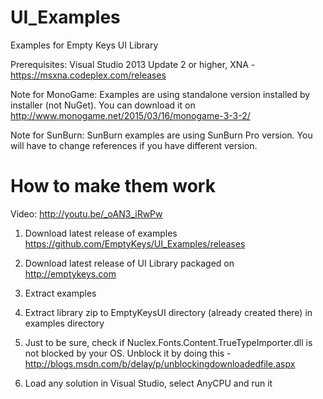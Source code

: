 UI_Examples
===========

Examples for Empty Keys UI Library

Prerequisites: Visual Studio 2013 Update 2 or higher, XNA - https://msxna.codeplex.com/releases

Note for MonoGame: Examples are using standalone version installed by installer (not NuGet). You can download it on http://www.monogame.net/2015/03/16/monogame-3-3-2/

Note for SunBurn: SunBurn examples are using SunBurn Pro version. You will have to change references if you have different version.

How to make them work
=====================

Video: http://youtu.be/_oAN3_iRwPw

1) Download latest release of examples https://github.com/EmptyKeys/UI_Examples/releases

2) Download latest release of UI Library packaged on http://emptykeys.com

3) Extract examples

4) Extract library zip to EmptyKeysUI directory (already created there) in examples directory

5) Just to be sure, check if Nuclex.Fonts.Content.TrueTypeImporter.dll is not blocked by your OS. Unblock it by doing this - http://blogs.msdn.com/b/delay/p/unblockingdownloadedfile.aspx

6) Load any solution in Visual Studio, select AnyCPU and run it


